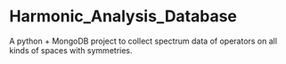 # Harmonic_Analysis_Database
A python + MongoDB project to collect spectrum data of operators on all kinds of spaces with symmetries.

